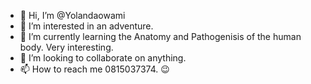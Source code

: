 - 👋 Hi, I’m @Yolandaowami
- 👀 I’m interested in an adventure. 
- 🌱 I’m currently learning the Anatomy and Pathogenisis of the human body. Very interesting. 
- 💞️ I’m looking to collaborate on anything. 
- 📫 How to reach me 0815037374. 😉

<!---
Yolandaowami/Yolandaowami is a ✨ special ✨ repository because its `README.md` (this file) appears on your GitHub profile.
You can click the Preview link to take a look at your changes.
--->
